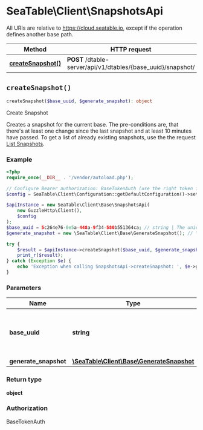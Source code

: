 # SeaTable\Client\SnapshotsApi

All URIs are relative to https://cloud.seatable.io, except if the operation defines another base path.

| Method | HTTP request | Description |
| ------------- | ------------- | ------------- |
| [**createSnapshot()**](SnapshotsApi.md#createSnapshot) | **POST** /dtable-server/api/v1/dtables/{base_uuid}/snapshot/ | Create Snapshot |


## `createSnapshot()`

```php
createSnapshot($base_uuid, $generate_snapshot): object
```

Create Snapshot

Creates a snapshot for the current base. The pre-conditions are, that there's at least one change since the last snapshot and at least 10 minutes have passed.  To get a list of already existing snapshots, use the the request [List Snapshots](/reference/list-snapshots).

### Example

```php
<?php
require_once(__DIR__ . '/vendor/autoload.php');

// Configure Bearer authorization: BaseTokenAuth (use the right token for your request)
$config = SeaTable\Client\Configuration::getDefaultConfiguration()->setAccessToken('YOUR_TOKEN');

$apiInstance = new SeaTable\Client\Base\SnapshotsApi(
    new GuzzleHttp\Client(),
    $config
);
$base_uuid = 5c264e76-0e5a-448a-9f34-580b551364ca; // string | The unique identifier of a base. Sometimes also called dtable_uuid.
$generate_snapshot = new \SeaTable\Client\Base\GenerateSnapshot(); // \SeaTable\Client\Base\GenerateSnapshot

try {
    $result = $apiInstance->createSnapshot($base_uuid, $generate_snapshot);
    print_r($result);
} catch (Exception $e) {
    echo 'Exception when calling SnapshotsApi->createSnapshot: ', $e->getMessage(), PHP_EOL;
}
```

### Parameters

| Name | Type | Description  | Notes |
| ------------- | ------------- | ------------- | ------------- |
| **base_uuid** | **string**| The unique identifier of a base. Sometimes also called dtable_uuid. | |
| **generate_snapshot** | [**\SeaTable\Client\Base\GenerateSnapshot**](../Model/GenerateSnapshot.md)|  | [optional] |

### Return type

**object**

### Authorization

BaseTokenAuth



